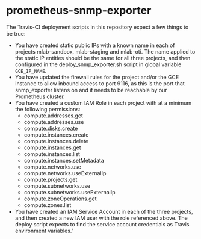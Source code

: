 # prometheus-snmp-exporter

The Travis-CI deployment scripts in this repository expect a few things to be
true:

* You have created static public IPs with a known name in each of projects
  mlab-sandbox, mlab-staging and mlab-oti. The name applied to the static IP
  entities should be the same for all three projects, and then configured in the
  deploy\_snmp\_exporter.sh script in global variable `GCE_IP_NAME`.
* You have updated the firewall rules for the project and/or the GCE instance to
  allow inbound access to port 9116, as this is the port that snmp\_exporter
  listens on and it needs to be reachable by our Prometheus cluster.
* You have created a custom IAM Role in each project with at a minimum the following permissions:
  * compute.addresses.get
  * compute.addresses.use
  * compute.disks.create
  * compute.instances.create
  * compute.instances.delete
  * compute.instances.get
  * compute.instances.list
  * compute.instances.setMetadata
  * compute.networks.use
  * compute.networks.useExternalIp
  * compute.projects.get
  * compute.subnetworks.use
  * compute.subnetworks.useExternalIp
  * compute.zoneOperations.get
  * compute.zones.list
* You have created an IAM Service Account in each of the three projects, and
  then created a new IAM user with the role referenced above. The deploy
  script expects to find the service account credentials as Travis environment
  variables."
